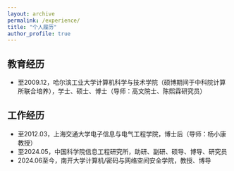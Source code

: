 ```yaml
---
layout: archive
permalink: /experience/
title: "个人履历"
author_profile: true
---
```


## 教育经历 
+ 至2009.12，哈尔滨工业大学计算机科学与技术学院（硕博期间于中科院计算所联合培养），学士、硕士、博士（导师：高文院士、陈熙霖研究员） 

## 工作经历
+ 至2012.03，上海交通大学电子信息与电气工程学院，博士后（导师：杨小康教授） 
+ 至2024.05，中国科学院信息工程研究所，助研、副研、硕导、博导、研究员  
+ 2024.06至今，南开大学计算机/密码与网络空间安全学院，教授、博导
